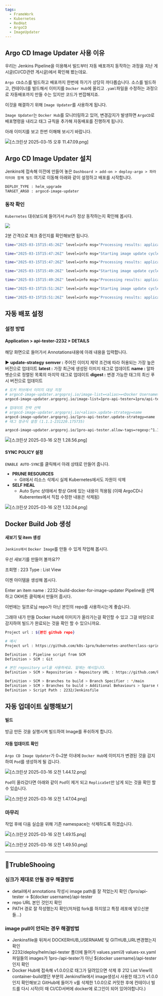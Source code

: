 ```yaml
---
tags:
  - FrameWork
  - Kubernetes
  - RedHat
  - ArgoCD
  - ImageUpdater
---
```

## Argo CD Image Updater 사용 이유
우리는 Jenkins Pipeline을 이용해서 빌드부터 자동 배포까지 동작하는 과정을 지난 게시글(CI/CD관련 게시글)에서 확인해 봤는데요.

`Argo CD`소스를 빌드하고 배포까지 한번에 하기가 상당히 까다롭습니다.
소스를 빌드하고, 컨테이너를 빌드해서 이미지를 `Docker Hub`에 올리고 `.yaml`파일을 수정하는 과정으로 자동배포까지 만들 수는 있지만 코드가 번잡해지죠.

이것을 해결하기 위해 `Image Updater`를 사용하게 됩니다.

`Image Updater`는 `Docker Hub`를 모니터링하고 있어, 변경감지가 발생하면 `ArgoCD`로 배포명령을 내리고 태그 규칙을 추가해 자동배포를 진행하게 됩니다.

아래 이미지를 보고 한번 이해해 보시기 바랍니다.

![[스크린샷 2025-03-15 오후 11.47.09.png]](https://github.com/SubiYoon/SubiYoon.github.io/blob/main/Attached%20File/스크린샷%202025-03-15%20오후%2011.47.09.png?raw=true)

## Argo CD Image Updater 설치
Jenkins에 접속해 이전에 만들어 놓은 `Dashboard > add-on > deploy-argo > 파라미터와 함께 빌드` 여기로 이동해 아래와 같이 설정하고 배포를 시작합니다.

```bash
DEPLOY_TYPE : helm_upgrade
TARGET_ARGO : argocd-image-updater
```

### 동작 확인
`Kubernetes` 대쉬보드에 들어가서 `Pod`가 정상 동작하는지 확인해 봅시다.

![](https://cafeptthumb-phinf.pstatic.net/MjAyNDAxMTJfMTEx/MDAxNzA1MDIyMzc0OTI5.dqRSOzERlseCqOXzIkcAZaDcpN_xJtujxldrcSYTzE8g.db9yPHdkH1MGLUgDexsygt19nas21xMTAavQY7Pp1pcg.PNG/image.png?type=w1600)

2분 간격으로 체크 중인지를 확인해보면 됩니다.

```bash
time="2025-03-15T15:45:26Z" level=info msg="Processing results: applications=1 images_considered=0 images_skipped=1 images_updated=0 errors=0"

time="2025-03-15T15:47:26Z" level=info msg="Starting image update cycle, considering 1 annotated application(s) for update"

time="2025-03-15T15:47:26Z" level=info msg="Processing results: applications=1 images_considered=0 images_skipped=1 images_updated=0 errors=0"

time="2025-03-15T15:49:26Z" level=info msg="Starting image update cycle, considering 1 annotated application(s) for update"

time="2025-03-15T15:49:26Z" level=info msg="Processing results: applications=1 images_considered=0 images_skipped=1 images_updated=0 errors=0"

time="2025-03-15T15:51:26Z" level=info msg="Starting image update cycle, considering 1 annotated application(s) for update"

time="2025-03-15T15:51:26Z" level=info msg="Processing results: applications=1 images_considered=0 images_skipped=1 images_updated=0 errors=0"
```

## 자동 배포 설정
### 설정 방법
#### Application > api-tester-2232 > DETAILS
해당 화면으로 들어가서 Annotations내용에 아래 내용을 입력합니다.

**▶** **update-strategy**
**semver :** 주어진 이미지 제약 조건에 따라 허용되는 가장 높은 버전으로 업데이트
**latest :** 가장 최근에 생성된 이미지 태그로 업데이트
**name :** 알파벳순으로 정렬된 목록의 마지막 태그로 업데이트
**digest :** 변경 가능한 태그의 최신 푸시 버전으로 업데이트

```bash
# 도커 허브에서 이미지 대상 지정
# argocd-image-updater.argoproj.io/image-list=<alias>=<Docker Username>/<Image Name>
argocd-image-updater.argoproj.io/image-list=1pro-api-tester=1pro/api-tester

# 업데이트 전략 선택
# argocd-image-updater.argoproj.io/<alias>.update-strategy=name
argocd-image-updater.argoproj.io/1pro-api-tester.update-strategy=name
# 태그 정규식 설정 (1.1.1-231220.175735) 

argocd-image-updater.argoproj.io/1pro-api-tester.allow-tags=regexp:^1.1.1-[0-9]{6}.[0-9]{6}$
```

![[스크린샷 2025-03-16 오전 1.28.56.png]](https://github.com/SubiYoon/SubiYoon.github.io/blob/main/Attached%20File/스크린샷%202025-03-16%20오전%201.28.56.png?raw=true)

#### SYNC POLICY 설정
`ENABLE AUTO-SYNC`를 클릭해서 아래 상태로 만들어 줍니다.

- **PRUNE RESOURCES**
	-  Git에서 리소스 삭제시 실제 Kubernetes에서도 자원이 삭제
- **SELF HEAL**
	- Auto Sync 상태에서 항상 Git에 있는 내용이 적용됨 (이때 ArgoCD나 Kuberentes에서 직접 수정한 내용은 삭제됨)

![[스크린샷 2025-03-16 오전 1.32.04.png]](https://github.com/SubiYoon/SubiYoon.github.io/blob/main/Attached%20File/스크린샷%202025-03-16%20오전%201.32.04.png?raw=true)

## Docker Build Job 생성
#### 새보기 및 item 생성
`Jenkins에서` `Docker Image`를 만들 수 있게 작업해 봅시다.

우선 새보기를 만들어 볼까요??

조회명 : 223
Type : List View

이젠 아이템을 생성해 봅시다.

Enter an item name : 2232-build-docker-for-image-updater
Pipeline을 선택하고 OK버튼 클릭해서 만들어 줍시다.

이번에는 일프로님 repo가 아닌 본인의 repo를 사용하시는게 좋습니다.

그래야 내가 만들 Docker Hub에 이미지가 올라가는걸 확인할 수 있고 그걸 바탕으로 감지하여 빌드가 완료되는 것을 확인 할 수 있으니까요.

```bash
Project url : ${본인 github repo}

# 예시
Project url : https://github.com/k8s-1pro/kubernetes-anotherclass-sprint2/
```

```bash
Definition : Pipeline script from SCM
Definition > SCM : Git

# 본인 repository url을 사용하세요. 밑에는 예시입니다.
Definition > SCM > Repositories > Repository URL : https://github.com/k8s-1pro/kubernetes-anotherclass-sprint2.git

Definition > SCM > Branches to build > Branch Specifier : */main
Definition > SCM > Branches to build > Additional Behaviours > Sparse Checkout paths > Path : 2232
Definition > Script Path : 2232/Jenkinsfile
```

## 자동 업데이트 실행해보기
#### 빌드
방금 만든 것을 실행시켜 빌드하여 Image를 푸쉬하게 합니다.

#### 자동 업데이트 확인
`Argo CD Image Updater`가 0~2분 이내에 `Docker Hub`에 이미지가 변경된 것을 감지하여 `Pod`를 생성하게 될 겁니다. 

![[스크린샷 2025-03-16 오전 1.44.12.png]](https://github.com/SubiYoon/SubiYoon.github.io/blob/main/Attached%20File/스크린샷%202025-03-16%20오전%201.44.12.png?raw=true)

`Pod`이 올라갔다면 아래와 같이 `Pod`이 제거 되고 `ReplicaSet`만 남게 되는 것을 확인 할 수 있습니다.

![[스크린샷 2025-03-16 오전 1.47.04.png]](https://github.com/SubiYoon/SubiYoon.github.io/blob/main/Attached%20File/스크린샷%202025-03-16%20오전%201.47.04.png?raw=true)

### 마무리
작업 후에 다음 실습을 위해 기존 namespace는 삭제하도록 하겠습니다.

![[스크린샷 2025-03-16 오전 1.49.15.png]](https://github.com/SubiYoon/SubiYoon.github.io/blob/main/Attached%20File/스크린샷%202025-03-16%20오전%201.49.15.png?raw=true)

![[스크린샷 2025-03-16 오전 1.49.50.png]](https://github.com/SubiYoon/SubiYoon.github.io/blob/main/Attached%20File/스크린샷%202025-03-16%20오전%201.49.50.png?raw=true)

---
## 🚀TrubleShooing

### 싱크가 제대로 안될 경우 해결방법
- detail에서 annotations 작성시 image path를 잘 적었는지 확인
  (1pro/api-tester -> ${docker username}/api-tester
- repo URL 본인 것인지 확인
- PATH 경로 잘 작성했는지 확인(저처럼 fork를 하지않고 특정 레포에 넣으신분들...)

### image pull이 안되는 경우 해결방법
- Jenkinsfile을 뒤져서 DOCKERHUB_USERNAME 및 GITHUB_URL변경했는지 확인
- 2232/deploy/helm/api-tester 폴더에 들어가 values.yaml과 values-xx.yaml파일들의 images가 1pro-/api-tester가 아닌 ${docker username}/api-tester인지 확인
- Docker Hub에 접속해 v1.0.0으로 태그가 달려있으면 삭제 후 212 List View의 container-build했던 부분의 Jenkinsfile에서 image생성시 사용한 태그가 v1.0.0인지 확인해보고 GitHub에 들어가 v를 삭제한 1.0.0으로 커밋한 후에 컨테이너 빌드를 다시 시작(이 때 CI/CD서버에 docker에 로그인이 되어 있어야합니다.)
